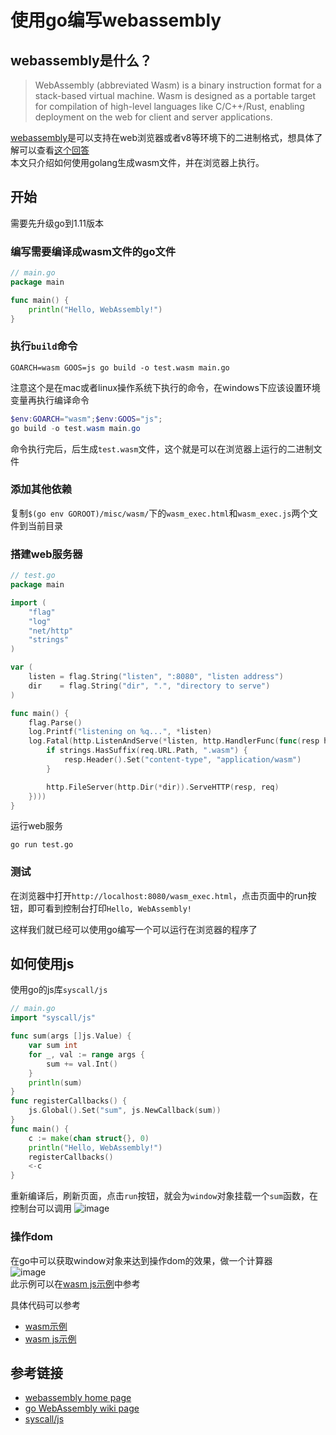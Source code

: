 # 使用go编写webassembly

## webassembly是什么？
> WebAssembly (abbreviated Wasm) is a binary instruction format for a stack-based virtual machine. Wasm is designed as a portable target for compilation of high-level languages like C/C++/Rust, enabling deployment on the web for client and server applications.

[webassembly](https://webassembly.org/)是可以支持在web浏览器或者v8等环境下的二进制格式，想具体了解可以查看[这个回答](https://www.zhihu.com/question/31415286/answer/58022648)  
本文只介绍如何使用golang生成wasm文件，并在浏览器上执行。

## 开始
需要先升级go到1.11版本

### 编写需要编译成wasm文件的go文件

```go
// main.go
package main

func main() {
	println("Hello, WebAssembly!")
}
```

### 执行`build`命令
```
GOARCH=wasm GOOS=js go build -o test.wasm main.go
```
注意这个是在mac或者linux操作系统下执行的命令，在windows下应该设置环境变量再执行编译命令
```powershell
$env:GOARCH="wasm";$env:GOOS="js";
go build -o test.wasm main.go
```
命令执行完后，后生成`test.wasm`文件，这个就是可以在浏览器上运行的二进制文件

### 添加其他依赖
复制`$(go env GOROOT)/misc/wasm/`下的`wasm_exec.html`和`wasm_exec.js`两个文件到当前目录


### 搭建web服务器
```go
// test.go
package main

import (
	"flag"
	"log"
	"net/http"
	"strings"
)

var (
	listen = flag.String("listen", ":8080", "listen address")
	dir    = flag.String("dir", ".", "directory to serve")
)

func main() {
	flag.Parse()
	log.Printf("listening on %q...", *listen)
	log.Fatal(http.ListenAndServe(*listen, http.HandlerFunc(func(resp http.ResponseWriter, req *http.Request) {
		if strings.HasSuffix(req.URL.Path, ".wasm") {
			resp.Header().Set("content-type", "application/wasm")
		}

		http.FileServer(http.Dir(*dir)).ServeHTTP(resp, req)
	})))
}
```
运行web服务
```
go run test.go
```

### 测试
在浏览器中打开`http://localhost:8080/wasm_exec.html`，点击页面中的run按钮，即可看到控制台打印`Hello, WebAssembly!`

这样我们就已经可以使用go编写一个可以运行在浏览器的程序了

## 如何使用js
使用go的js库`syscall/js`
```go
// main.go
import "syscall/js"

func sum(args []js.Value) {
	var sum int
	for _, val := range args {
		sum += val.Int()
	}
	println(sum)
}
func registerCallbacks() {
 	js.Global().Set("sum", js.NewCallback(sum))
}
func main() {
	c := make(chan struct{}, 0)
	println("Hello, WebAssembly!")
	registerCallbacks()
	<-c
}
```
重新编译后，刷新页面，点击`run`按钮，就会为`window`对象挂载一个`sum`函数，在控制台可以调用
![image](https://note.youdao.com/yws/public/resource/47ed86ad94482e345a33baf0e9fb89eb/xmlnote/86ADB5B191C141C38442F7DB54257CD1/3794)

### 操作dom
在go中可以获取window对象来达到操作dom的效果，做一个计算器  
![image](https://note.youdao.com/yws/public/resource/47ed86ad94482e345a33baf0e9fb89eb/xmlnote/5C677199C5144A6CAC3D8A2AC9CF378B/3797)  
此示例可以在[wasm js示例](https://github.com/linjiajian999/anything/tree/master/go/js)中参考

具体代码可以参考
- [wasm示例](https://github.com/linjiajian999/anything/tree/master/go/webassembly)
- [wasm js示例](https://github.com/linjiajian999/anything/tree/master/go/js)

## 参考链接
- [webassembly home page](https://webassembly.org/)
- [go WebAssembly wiki page](https://github.com/golang/go/wiki/WebAssembly)
- [syscall/js](https://tip.golang.org/pkg/syscall/js/)
